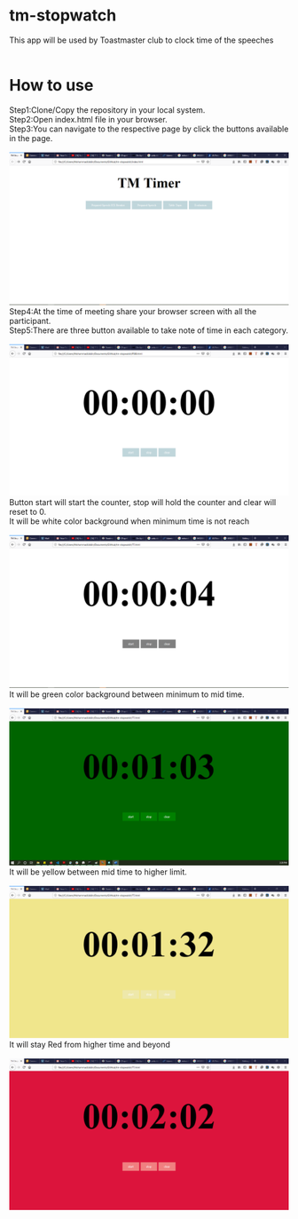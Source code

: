 # tm-stopwatch<br />
This app will be used by Toastmaster club to clock time of the speeches<br />
<br />
# How to use<br />
Step1:Clone/Copy the repository in your local system.<br />
Step2:Open index.html file in your browser.<br />
Step3:You can navigate to the respective page by click the buttons available in the page.<br />
 <br />![First Image](https://github.com/kafee651/tm-stopwatch/blob/master/images/1.png)
Step4:At the time of meeting share your browser screen with all the participant.<br />
Step5:There are three button available to take note of time in each category.<br />
 <br />![First Image](https://github.com/kafee651/tm-stopwatch/blob/master/images/2.png)
Button start will start the counter, stop will hold the counter and clear will reset to 0.<br />
It will be white color background when minimum time is not reach<br />
 <br />![First Image](https://github.com/kafee651/tm-stopwatch/blob/master/images/3.png)
It will be green color background between minimum to mid time.<br />
<br />![First Image](https://github.com/kafee651/tm-stopwatch/blob/master/images/4.png)
It will be yellow between mid time to higher limit.<br />
 <br />![First Image](https://github.com/kafee651/tm-stopwatch/blob/master/images/5.png)
It will stay Red from higher time and beyond <br />
  <br />![First Image](https://github.com/kafee651/tm-stopwatch/blob/master/images/6.png)
